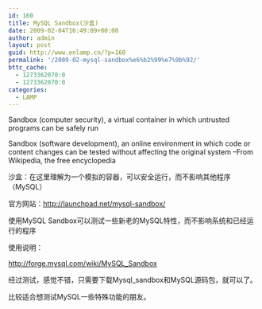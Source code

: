 ```yaml
---
id: 160
title: MySQL Sandbox(沙盒)
date: 2009-02-04T16:49:09+00:00
author: admin
layout: post
guid: http://www.enlamp.cn/?p=160
permalink: '/2009-02-mysql-sandbox%e6%b2%99%e7%9b%92/'
bttc_cache:
  - 1273362070:0
  - 1273362070:0
categories:
  - LAMP
---
```

Sandbox (computer security), a virtual container in which untrusted programs can be safely run
  
Sandbox (software development), an online environment in which code or content changes can be tested without affecting the original system &#8211;From Wikipedia, the free encyclopedia
  
沙盒：在这里理解为一个模拟的容器，可以安全运行，而不影响其他程序（MySQL）

官方网站：http://launchpad.net/mysql-sandbox/
  
使用MySQL Sandbox可以测试一些新老的MySQL特性，而不影响系统和已经运行的程序
  
使用说明：
  
http://forge.mysql.com/wiki/MySQL_Sandbox

经过测试，感觉不错，只需要下载Mysql_sandbox和MySQL源码包，就可以了。
  
比较适合想测试MySQL一些特殊功能的朋友。